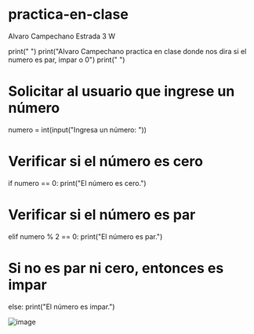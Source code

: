 # practica-en-clase
Alvaro Campechano Estrada 3 W

print(" ")
print("Alvaro Campechano practica en clase donde nos dira si el numero es par, impar o 0")
print(" ")
# Solicitar al usuario que ingrese un número
numero = int(input("Ingresa un número: "))

# Verificar si el número es cero
if numero == 0:
    print("El número es cero.")
# Verificar si el número es par
elif numero % 2 == 0:
    print("El número es par.")
# Si no es par ni cero, entonces es impar
else:
    print("El número es impar.")

![image](https://github.com/user-attachments/assets/21141070-0d00-41cf-8125-9ccead4185f5)

